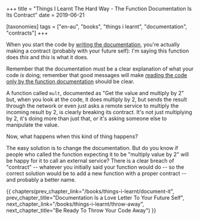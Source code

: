 +++
title = "Things I Learnt The Hard Way - The Function Documentation Is Its Contract"
date = 2019-06-21

[taxonomies]
tags = ["en-au", "books", "things i learnt", "documentation", "contracts"]
+++

When you start the code by [writing the
documentation](/books/things-i-learnt/steps-as-comments), you're actually
making a contract (probably with your future self): I'm saying this function
does _this_ and _this_ is what it does.

<!-- more -->

Remember that the documentation must be a clear explanation of what your code
_is_ doing; remember that good messages will make [reading the code only by
the function documentation](/books/things-i-learnt/document-id) should be
clear.

A function called `mult`, documented as "Get the value and multiply by 2" but,
when you look at the code, it does multiply by 2, but sends the result through
the network or even just asks a remote service to multiply the incoming result
by 2, is clearly breaking its contract. It's not just multiplying by 2, it's
doing more than just that, or it's asking someone else to manipulate the
value.

Now, what happens when this kind of thing happens?

The easy solution is to change the documentation. But do you know if people
who called the function expecting it to be "multiply value by 2" will be happy
for it to call an external service? There is a clear breach of "contract" --
whatever you initially said your function would do -- so the correct solution
would be to add a new function with a proper contract -- and probably a better
name.

{{ chapters(prev_chapter_link="/books/things-i-learnt/document-it", prev_chapter_title="Documentation Is a Love Letter To Your Future Self", next_chapter_link="/books/things-i-learnt/throw-away", next_chapter_title="Be Ready To Throw Your Code Away") }}
